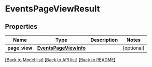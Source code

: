 # EventsPageViewResult

## Properties
Name | Type | Description | Notes
------------ | ------------- | ------------- | -------------
**page_view** | [**EventsPageViewInfo**](EventsPageViewInfo.md) |  | [optional] 

[[Back to Model list]](../README.md#documentation-for-models) [[Back to API list]](../README.md#documentation-for-api-endpoints) [[Back to README]](../README.md)


